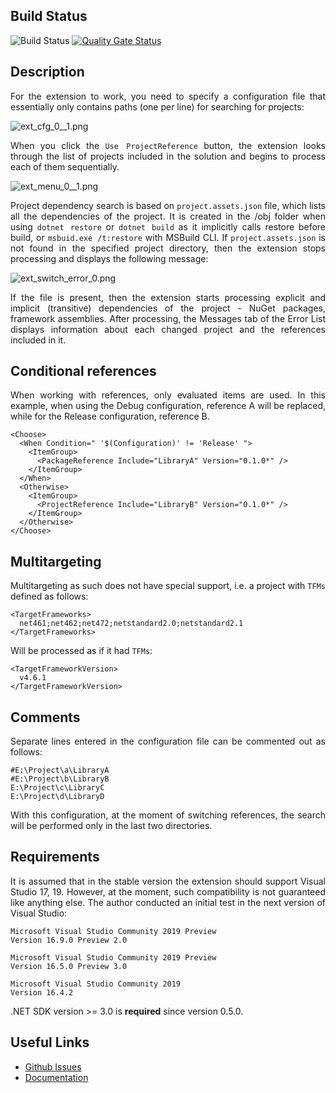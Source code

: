 ## Build Status

![Build Status](https://github.com/0UserName/NuGetSwitcher/actions/workflows/main.yml/badge.svg) [![Quality Gate Status](https://sonarcloud.io/api/project_badges/measure?project=0UserName_NuGetSwitcher&metric=alert_status)](https://sonarcloud.io/dashboard?id=0UserName_NuGetSwitcher)

## Description

<div style="text-align: justify">
For the extension to work, you need to specify a configuration file that essentially only contains paths (one per line) for searching for projects:
</div>

![ext_cfg_0__1.png](https://github0username.gallerycdn.vsassets.io/extensions/github0username/dcb9fb28-5610-4a94-9471-4bf2d0556bc5/0.5.1/1612794019107/ext_cfg_0__1.png)

<div style="text-align: justify">
When you click the <code>Use ProjectReference</code> button, the extension looks through the list of projects included in the solution and begins to process each of them sequentially.
</div>

![ext_menu_0__1.png](https://github0username.gallerycdn.vsassets.io/extensions/github0username/dcb9fb28-5610-4a94-9471-4bf2d0556bc5/0.5.1/1612794760354/ext_menu_0__1.png)

<div style="text-align: justify">
Project dependency search is based on <code>project.assets.json</code> file, which lists all the dependencies of the project. It is created in the /obj folder when using <code>dotnet restore</code> or <code>dotnet build</code> as it implicitly calls restore before build, or <code>msbuid.exe /t:restore</code> with MSBuild CLI. If <code>project.assets.json</code> is not found in the specified project directory, then the extension stops processing and displays the following message:
</div>

![ext_switch_error_0.png](https://github0username.gallerycdn.vsassets.io/extensions/github0username/dcb9fb28-5610-4a94-9471-4bf2d0556bc5/0.4.1/1595159901231/ext_switch_error_0.png)

<div style="text-align: justify">
If the file is present, then the extension starts processing explicit and implicit (transitive) dependencies of the project - NuGet packages, framework assemblies. After processing, the Messages tab of the Error List displays information about each changed project and the references included in it.
</div>

## Conditional references

<div style="text-align: justify">
When working with references, only evaluated items are used. In this example, when using the Debug configuration, reference A will be replaced, while for the Release configuration, reference B.
</div>

```
<Choose>
  <When Condition=" '$(Configuration)' != 'Release' ">
    <ItemGroup>
      <PackageReference Include="LibraryA" Version="0.1.0*" />
    </ItemGroup>
  </When>
  <Otherwise>
    <ItemGroup>
      <ProjectReference Include="LibraryB" Version="0.1.0*" />
    </ItemGroup>
  </Otherwise>
</Choose>
```

## Multitargeting 

<div style="text-align: justify">
Multitargeting as such does not have special support, i.e. a project with <code>TFMs</code> defined as follows:
</div>

```
<TargetFrameworks>
  net461;net462;net472;netstandard2.0;netstandard2.1
</TargetFrameworks>
```

<div style="text-align: justify">
Will be processed as if it had <code>TFMs</code>:
</div>

```
<TargetFrameworkVersion>
  v4.6.1
</TargetFrameworkVersion>
```

## Comments

<div style="text-align: justify">
Separate lines entered in the configuration file can be commented out as follows:
</div>

```
#E:\Project\a\LibraryA
#E:\Project\b\LibraryB
E:\Project\c\LibraryC
E:\Project\d\LibraryD
```

<div style="text-align: justify">
With this configuration, at the moment of switching references, the search will be performed only in the last two directories.
</div>

## Requirements

<div style="text-align: justify">
It is assumed that in the stable version the extension should support Visual Studio 17, 19. However, at the moment, such compatibility is not guaranteed like anything else. The author conducted an initial test in the next version of Visual Studio:
</div>

```
Microsoft Visual Studio Community 2019 Preview
Version 16.9.0 Preview 2.0
```

```
Microsoft Visual Studio Community 2019 Preview
Version 16.5.0 Preview 3.0
```

```
Microsoft Visual Studio Community 2019
Version 16.4.2
```

<div style="text-align: justify">
.NET SDK version >= 3.0 is <b>required</b> since version 0.5.0.
</div>

## Useful Links

 - [Github Issues](https://github.com/0UserName/NuGetSwitcher/issues)
 - [Documentation](https://0username.github.io/NuGetSwitcher/)
